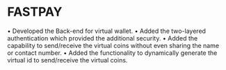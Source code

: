 # FASTPAY
• Developed the Back-end for virtual wallet.
• Added the two-layered authentication which provided the additional security.
• Added the capability to send/receive the virtual coins without even sharing the name or contact number. 
• Added the functionality to dynamically generate the virtual id to send/receive the virtual coins.
